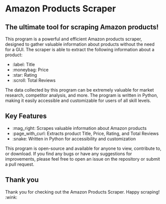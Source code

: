 <h1>Amazon Products Scraper</h1>
<h2>The ultimate tool for scraping Amazon products!</h2>
<p>This program is a powerful and efficient Amazon products scraper, designed to gather valuable information about products without the need for a GUI. The scraper is able to extract the following information about a product:</p>
<ul>
  <li>:label: Title</li>
  <li>:moneybag: Price</li>
  <li>:star: Rating</li>
  <li>:scroll: Total Reviews</li>
</ul>
<p>The data collected by this program can be extremely valuable for market research, competitor analysis, and more. The program is written in Python, making it easily accessible and customizable for users of all skill levels.</p>
<h2>Key Features</h2>
<ul>
  <li>:mag_right: Scrapes valuable information about Amazon products</li>
  <li>:page_with_curl: Extracts product Title, Price, Rating, and Total Reviews</li>
  <li>:snake: Written in Python for accessibility and customization</li>
</ul>
<p>This program is open-source and available for anyone to view, contribute to, or download. If you find any bugs or have any suggestions for improvements, please feel free to open an issue on the repository or submit a pull request.</p>
<h2>Thank you</h2>
<p>Thank you for checking out the Amazon Products Scraper. Happy scraping! :wink:</p>



